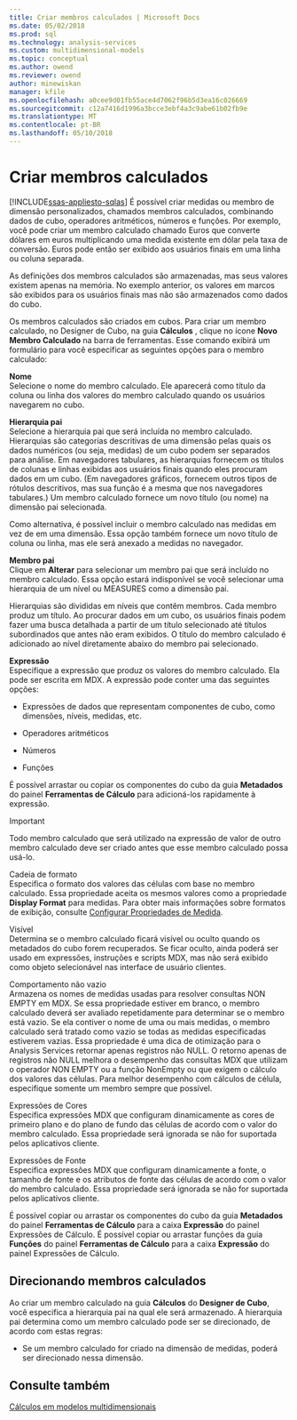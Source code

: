 ```yaml
---
title: Criar membros calculados | Microsoft Docs
ms.date: 05/02/2018
ms.prod: sql
ms.technology: analysis-services
ms.custom: multidimensional-models
ms.topic: conceptual
ms.author: owend
ms.reviewer: owend
author: minewiskan
manager: kfile
ms.openlocfilehash: a0cee9d01fb55ace4d7062f96b5d3ea16c026669
ms.sourcegitcommit: c12a7416d1996a3bcce3ebf4a3c9abe61b02fb9e
ms.translationtype: MT
ms.contentlocale: pt-BR
ms.lasthandoff: 05/10/2018
---
```

# <a name="create-calculated-members"></a>Criar membros calculados
[!INCLUDE[ssas-appliesto-sqlas](../../includes/ssas-appliesto-sqlas.md)]
  É possível criar medidas ou membro de dimensão personalizados, chamados membros calculados, combinando dados de cubo, operadores aritméticos, números e funções. Por exemplo, você pode criar um membro calculado chamado Euros que converte dólares em euros multiplicando uma medida existente em dólar pela taxa de conversão. Euros pode então ser exibido aos usuários finais em uma linha ou coluna separada.  
  
 As definições dos membros calculados são armazenadas, mas seus valores existem apenas na memória. No exemplo anterior, os valores em marcos são exibidos para os usuários finais mas não são armazenados como dados do cubo.  
  
 Os membros calculados são criados em cubos. Para criar um membro calculado, no Designer de Cubo, na guia **Cálculos** , clique no ícone **Novo Membro Calculado** na barra de ferramentas. Esse comando exibirá um formulário para você especificar as seguintes opções para o membro calculado:  
  
 **Nome**  
 Selecione o nome do membro calculado. Ele aparecerá como título da coluna ou linha dos valores do membro calculado quando os usuários navegarem no cubo.  
  
 **Hierarquia pai**  
 Selecione a hierarquia pai que será incluída no membro calculado. Hierarquias são categorias descritivas de uma dimensão pelas quais os dados numéricos (ou seja, medidas) de um cubo podem ser separados para análise. Em navegadores tabulares, as hierarquias fornecem os títulos de colunas e linhas exibidas aos usuários finais quando eles procuram dados em um cubo. (Em navegadores gráficos, fornecem outros tipos de rótulos descritivos, mas sua função é a mesma que nos navegadores tabulares.) Um membro calculado fornece um novo título (ou nome) na dimensão pai selecionada.  
  
 Como alternativa, é possível incluir o membro calculado nas medidas em vez de em uma dimensão. Essa opção também fornece um novo título de coluna ou linha, mas ele será anexado a medidas no navegador.  
  
 **Membro pai**  
 Clique em **Alterar** para selecionar um membro pai que será incluído no membro calculado. Essa opção estará indisponível se você selecionar uma hierarquia de um nível ou MEASURES como a dimensão pai.  
  
 Hierarquias são divididas em níveis que contêm membros. Cada membro produz um título. Ao procurar dados em um cubo, os usuários finais podem fazer uma busca detalhada a partir de um título selecionado até títulos subordinados que antes não eram exibidos. O título do membro calculado é adicionado ao nível diretamente abaixo do membro pai selecionado.  
  
 **Expressão**  
 Especifique a expressão que produz os valores do membro calculado. Ela pode ser escrita em MDX. A expressão pode conter uma das seguintes opções:  
  
-   Expressões de dados que representam componentes de cubo, como dimensões, níveis, medidas, etc.  
  
-   Operadores aritméticos  
  
-   Números  
  
-   Funções  
  
 É possível arrastar ou copiar os componentes do cubo da guia **Metadados** do painel **Ferramentas de Cálculo** para adicioná-los rapidamente à expressão.  
  
> [!IMPORTANT]  
>  Todo membro calculado que será utilizado na expressão de valor de outro membro calculado deve ser criado antes que esse membro calculado possa usá-lo.  
  
 Cadeia de formato  
 Especifica o formato dos valores das células com base no membro calculado. Essa propriedade aceita os mesmos valores como a propriedade **Display Format** para medidas. Para obter mais informações sobre formatos de exibição, consulte [Configurar Propriedades de Medida](../../analysis-services/multidimensional-models/configure-measure-properties.md).  
  
 Visível  
 Determina se o membro calculado ficará visível ou oculto quando os metadados do cubo forem recuperados. Se ficar oculto, ainda poderá ser usado em expressões, instruções e scripts MDX, mas não será exibido como objeto selecionável nas interface de usuário clientes.  
  
 Comportamento não vazio  
 Armazena os nomes de medidas usadas para resolver consultas NON EMPTY em MDX. Se essa propriedade estiver em branco, o membro calculado deverá ser avaliado repetidamente para determinar se o membro está vazio. Se ela contiver o nome de uma ou mais medidas, o membro calculado será tratado como vazio se todas as medidas especificadas estiverem vazias. Essa propriedade é uma dica de otimização para o Analysis Services retornar apenas registros não NULL. O retorno apenas de registros não NULL melhora o desempenho das consultas MDX que utilizam o operador NON EMPTY ou a função NonEmpty ou que exigem o cálculo dos valores das células. Para melhor desempenho com cálculos de célula, especifique somente um membro sempre que possível.  
  
 Expressões de Cores  
 Especifica expressões MDX que configuram dinamicamente as cores de primeiro plano e do plano de fundo das células de acordo com o valor do membro calculado. Essa propriedade será ignorada se não for suportada pelos aplicativos cliente.  
  
 Expressões de Fonte  
 Especifica expressões MDX que configuram dinamicamente a fonte, o tamanho de fonte e os atributos de fonte das células de acordo com o valor do membro calculado. Essa propriedade será ignorada se não for suportada pelos aplicativos cliente.  
  
 É possível copiar ou arrastar os componentes do cubo da guia **Metadados** do painel **Ferramentas de Cálculo** para a caixa **Expressão** do painel Expressões de Cálculo. É possível copiar ou arrastar funções da guia **Funções** do painel **Ferramentas de Cálculo** para a caixa **Expressão** do painel Expressões de Cálculo.  
  
## <a name="addressing-calculated-members"></a>Direcionando membros calculados  
 Ao criar um membro calculado na guia **Cálculos** do **Designer de Cubo**, você especifica a hierarquia pai na qual ele será armazenado. A hierarquia pai determina como um membro calculado pode ser se direcionado, de acordo com estas regras:  
  
-   Se um membro calculado for criado na dimensão de medidas, poderá ser direcionado nessa dimensão.  
  
## <a name="see-also"></a>Consulte também  
 [Cálculos em modelos multidimensionais](../../analysis-services/multidimensional-models/calculations-in-multidimensional-models.md)  
  
  
